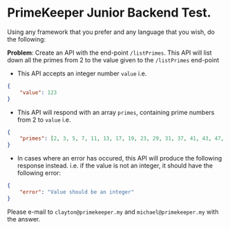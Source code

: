 # PrimeKeeper Junior Backend Test.

Using any framework that you prefer and any language that you wish, do the following:

**Problem**: Create an API with the end-point `/listPrimes`. This API will list down all the primes from 2 to the value given to the `/listPrimes` end-point

* This API accepts an integer number `value` i.e.
```json
{
    "value": 123
}
```

* This API will respond with an array `primes`, containing prime numbers from 2 to `value` i.e.
```json
{
    "primes": [2, 3, 5, 7, 11, 13, 17, 19, 23, 29, 31, 37, 41, 43, 47, 53, 59, 61, 67, 71, 73, 79, 83, 89, 97, 101, 103, 107, 109, 113]
}
```

* In cases where an error has occured, this API will produce the following response instead. i.e. if the value is not an integer, it should have the following error:
```json
{
    "error": "Value should be an integer"
}
```

Please e-mail to `clayton@primekeeper.my` and `michael@primekeeper.my` with the answer.
